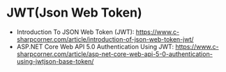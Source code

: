 # JWT(Json Web Token)

+ Introduction To JSON Web Token (JWT): https://www.c-sharpcorner.com/article/introduction-of-json-web-token-jwt/
+ ASP.NET Core Web API 5.0 Authentication Using JWT: https://www.c-sharpcorner.com/article/asp-net-core-web-api-5-0-authentication-using-jwtjson-base-token/

